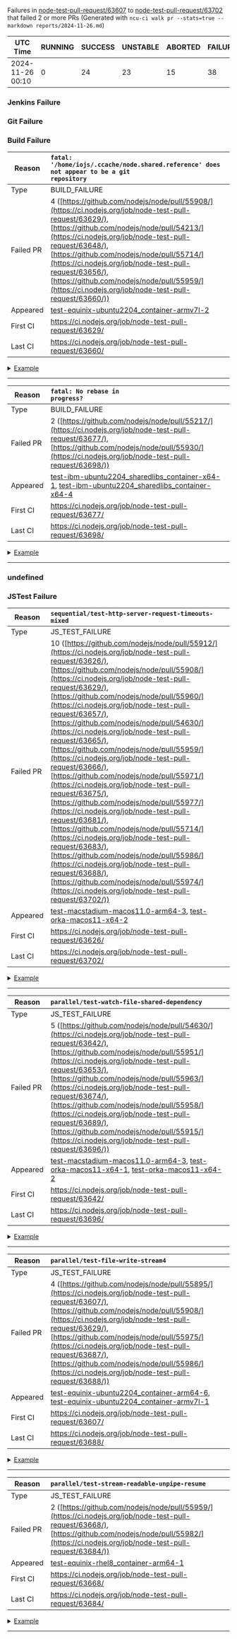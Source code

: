 Failures in [node-test-pull-request/63607](https://ci.nodejs.org/job/node-test-pull-request/63607/) to [node-test-pull-request/63702](https://ci.nodejs.org/job/node-test-pull-request/63702/) that failed 2 or more PRs
(Generated with `ncu-ci walk pr --stats=true --markdown reports/2024-11-26.md`)

| UTC Time         | RUNNING | SUCCESS | UNSTABLE | ABORTED | FAILURE | Green Rate |
| ---------------- | ------- | ------- | -------- | ------- | ------- | ---------- |
| 2024-11-26 00:10 | 0       | 24      | 23       | 15      | 38      | 28.24%     |


### Jenkins Failure


### Git Failure


### Build Failure

| Reason | <code>fatal: '/home/iojs/.ccache/node.shared.reference' does not appear to be a git repository</code> |
| - | :- |
| Type | BUILD_FAILURE |
| Failed PR | 4 ([https://github.com/nodejs/node/pull/55908/](https://ci.nodejs.org/job/node-test-pull-request/63629/), [https://github.com/nodejs/node/pull/54213/](https://ci.nodejs.org/job/node-test-pull-request/63648/), [https://github.com/nodejs/node/pull/55714/](https://ci.nodejs.org/job/node-test-pull-request/63656/), [https://github.com/nodejs/node/pull/55959/](https://ci.nodejs.org/job/node-test-pull-request/63660/)) |
| Appeared | [test-equinix-ubuntu2204_container-armv7l-2](https://ci.nodejs.org/job/node-test-binary-armv7l/RUN_SUBSET=js,nodes=ubuntu2204-armv7l/14680/console) |
| First CI | https://ci.nodejs.org/job/node-test-pull-request/63629/ |
| Last CI | https://ci.nodejs.org/job/node-test-pull-request/63660/ |

<details>
<summary><a href="https://ci.nodejs.org/job/node-test-binary-armv7l/RUN_SUBSET=js,nodes=ubuntu2204-armv7l/14680/console">Example</a></summary>

```
fatal: '/home/iojs/.ccache/node.shared.reference' does not appear to be a git repository
fatal: Could not read from remote repository.
fatal: unable to create thread: Resource temporarily unavailable
fatal: failed to run repack
```
</details>

-------

| Reason | <code>fatal: No rebase in progress?</code> |
| - | :- |
| Type | BUILD_FAILURE |
| Failed PR | 2 ([https://github.com/nodejs/node/pull/55217/](https://ci.nodejs.org/job/node-test-pull-request/63677/), [https://github.com/nodejs/node/pull/55930/](https://ci.nodejs.org/job/node-test-pull-request/63698/)) |
| Appeared | [test-ibm-ubuntu2204_sharedlibs_container-x64-1](https://ci.nodejs.org/job/node-test-commit-linux-containered/nodes=ubuntu2204_sharedlibs_shared_x64/47569/console), [test-ibm-ubuntu2204_sharedlibs_container-x64-4](https://ci.nodejs.org/job/node-test-commit-linux-containered/nodes=ubuntu2204_sharedlibs_shared_x64/47545/console) |
| First CI | https://ci.nodejs.org/job/node-test-pull-request/63677/ |
| Last CI | https://ci.nodejs.org/job/node-test-pull-request/63698/ |

<details>
<summary><a href="https://ci.nodejs.org/job/node-test-commit-linux-containered/nodes=ubuntu2204_sharedlibs_shared_x64/47569/console">Example</a></summary>

```
fatal: No rebase in progress?
```
</details>

-------


### undefined


### JSTest Failure

| Reason | <code>sequential/test-http-server-request-timeouts-mixed</code> |
| - | :- |
| Type | JS_TEST_FAILURE |
| Failed PR | 10 ([https://github.com/nodejs/node/pull/55912/](https://ci.nodejs.org/job/node-test-pull-request/63626/), [https://github.com/nodejs/node/pull/55908/](https://ci.nodejs.org/job/node-test-pull-request/63629/), [https://github.com/nodejs/node/pull/55960/](https://ci.nodejs.org/job/node-test-pull-request/63657/), [https://github.com/nodejs/node/pull/54630/](https://ci.nodejs.org/job/node-test-pull-request/63665/), [https://github.com/nodejs/node/pull/55959/](https://ci.nodejs.org/job/node-test-pull-request/63666/), [https://github.com/nodejs/node/pull/55971/](https://ci.nodejs.org/job/node-test-pull-request/63675/), [https://github.com/nodejs/node/pull/55977/](https://ci.nodejs.org/job/node-test-pull-request/63681/), [https://github.com/nodejs/node/pull/55714/](https://ci.nodejs.org/job/node-test-pull-request/63683/), [https://github.com/nodejs/node/pull/55986/](https://ci.nodejs.org/job/node-test-pull-request/63688/), [https://github.com/nodejs/node/pull/55974/](https://ci.nodejs.org/job/node-test-pull-request/63702/)) |
| Appeared | [test-macstadium-macos11.0-arm64-3](https://ci.nodejs.org/job/node-test-commit-osx-arm/nodes=osx11/17764/console), [test-orka-macos11-x64-2](https://ci.nodejs.org/job/node-test-commit-osx/nodes=osx11-x64/62182/console) |
| First CI | https://ci.nodejs.org/job/node-test-pull-request/63626/ |
| Last CI | https://ci.nodejs.org/job/node-test-pull-request/63702/ |

<details>
<summary><a href="https://ci.nodejs.org/job/node-test-commit-osx-arm/nodes=osx11/17764/console">Example</a></summary>

```
not ok 4235 sequential/test-http-server-request-timeouts-mixed
  ---
  duration_ms: 3217.62900
  severity: fail
  exitcode: 1
  stack: |-
    node:internal/assert/utils:281
        throw err;
        ^
    
    AssertionError [ERR_ASSERTION]: The expression evaluated to a falsy value:
    
      assert(request2.completed)
    
        at Timeout._onTimeout (/Users/iojs/build/workspace/node-test-commit-osx-arm/nodes/osx11/test/sequential/test-http-server-request-timeouts-mixed.js:108:5)
        at listOnTimeout (node:internal/timers:614:17)
        at process.processTimers (node:internal/timers:549:7) {
      generatedMessage: true,
      code: 'ERR_ASSERTION',
      actual: false,
      expected: true,
      operator: '=='
    }
    
    Node.js v24.0.0-pre
  ...

```
</details>

-------

| Reason | <code>parallel/test-watch-file-shared-dependency</code> |
| - | :- |
| Type | JS_TEST_FAILURE |
| Failed PR | 5 ([https://github.com/nodejs/node/pull/54630/](https://ci.nodejs.org/job/node-test-pull-request/63642/), [https://github.com/nodejs/node/pull/55951/](https://ci.nodejs.org/job/node-test-pull-request/63653/), [https://github.com/nodejs/node/pull/55963/](https://ci.nodejs.org/job/node-test-pull-request/63674/), [https://github.com/nodejs/node/pull/55958/](https://ci.nodejs.org/job/node-test-pull-request/63689/), [https://github.com/nodejs/node/pull/55915/](https://ci.nodejs.org/job/node-test-pull-request/63696/)) |
| Appeared | [test-macstadium-macos11.0-arm64-3](https://ci.nodejs.org/job/node-test-commit-osx-arm/nodes=osx11/17757/console), [test-orka-macos11-x64-1](https://ci.nodejs.org/job/node-test-commit-osx/nodes=osx11-x64/62176/console), [test-orka-macos11-x64-2](https://ci.nodejs.org/job/node-test-commit-osx/nodes=osx11-x64/62151/console) |
| First CI | https://ci.nodejs.org/job/node-test-pull-request/63642/ |
| Last CI | https://ci.nodejs.org/job/node-test-pull-request/63696/ |

<details>
<summary><a href="https://ci.nodejs.org/job/node-test-commit-osx-arm/nodes=osx11/17757/console">Example</a></summary>

```
not ok 4239 parallel/test-watch-file-shared-dependency
  ---
  duration_ms: 360152.07500
  severity: fail
  exitcode: -15
  stack: |-
    timeout
    ▶ watch file with shared dependency
      ✔ should not remove shared dependencies when unfiltering an owner (2.365916ms)
    ✔ watch file with shared dependency (2.883667ms)
  ...

```
</details>

-------

| Reason | <code>parallel/test-file-write-stream4</code> |
| - | :- |
| Type | JS_TEST_FAILURE |
| Failed PR | 4 ([https://github.com/nodejs/node/pull/55895/](https://ci.nodejs.org/job/node-test-pull-request/63607/), [https://github.com/nodejs/node/pull/55908/](https://ci.nodejs.org/job/node-test-pull-request/63629/), [https://github.com/nodejs/node/pull/55975/](https://ci.nodejs.org/job/node-test-pull-request/63687/), [https://github.com/nodejs/node/pull/55986/](https://ci.nodejs.org/job/node-test-pull-request/63688/)) |
| Appeared | [test-equinix-ubuntu2204_container-arm64-6](https://ci.nodejs.org/job/node-test-commit-arm/nodes=ubuntu2204-arm64/55908/console), [test-equinix-ubuntu2204_container-armv7l-1](https://ci.nodejs.org/job/node-test-commit-arm/nodes=ubuntu2204-armv7l/55907/console) |
| First CI | https://ci.nodejs.org/job/node-test-pull-request/63607/ |
| Last CI | https://ci.nodejs.org/job/node-test-pull-request/63688/ |

<details>
<summary><a href="https://ci.nodejs.org/job/node-test-commit-arm/nodes=ubuntu2204-arm64/55908/console">Example</a></summary>

```
not ok 4096 parallel/test-file-write-stream4
  ---
  duration_ms: 360117.05100
  severity: fail
  exitcode: -15
  stack: |-
    timeout
  ...

```
</details>

-------

| Reason | <code>parallel/test-stream-readable-unpipe-resume</code> |
| - | :- |
| Type | JS_TEST_FAILURE |
| Failed PR | 2 ([https://github.com/nodejs/node/pull/55959/](https://ci.nodejs.org/job/node-test-pull-request/63668/), [https://github.com/nodejs/node/pull/55982/](https://ci.nodejs.org/job/node-test-pull-request/63684/)) |
| Appeared | [test-equinix-rhel8_container-arm64-1](https://ci.nodejs.org/job/node-test-commit-arm/nodes=rhel8-arm64/55906/console) |
| First CI | https://ci.nodejs.org/job/node-test-pull-request/63668/ |
| Last CI | https://ci.nodejs.org/job/node-test-pull-request/63684/ |

<details>
<summary><a href="https://ci.nodejs.org/job/node-test-commit-arm/nodes=rhel8-arm64/55906/console">Example</a></summary>

```
not ok 4143 parallel/test-stream-readable-unpipe-resume
  ---
  duration_ms: 360046.89000
  severity: fail
  exitcode: -15
  stack: |-
    timeout
  ...

```
</details>

-------

